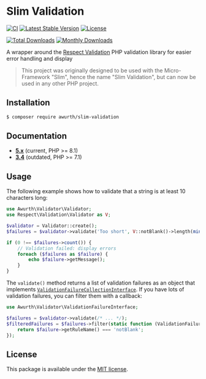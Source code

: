 # Slim Validation

[![CI](https://github.com/awurth/SlimValidation/actions/workflows/ci.yml/badge.svg)](https://github.com/awurth/SlimValidation/actions/workflows/ci.yml)
[![Latest Stable Version](https://poser.pugx.org/awurth/slim-validation/v/stable)](https://packagist.org/packages/awurth/slim-validation)
[![License](https://poser.pugx.org/awurth/slim-validation/license)](https://packagist.org/packages/awurth/slim-validation)

[![Total Downloads](https://poser.pugx.org/awurth/slim-validation/downloads)](https://packagist.org/packages/awurth/slim-validation)
[![Monthly Downloads](http://poser.pugx.org/awurth/slim-validation/d/monthly)](https://packagist.org/packages/awurth/slim-validation)

A wrapper around the [Respect Validation](https://github.com/Respect/Validation) PHP validation library for easier error handling and display

> This project was originally designed to be used with the Micro-Framework "Slim", hence the name "Slim Validation", but can now
  be used in any other PHP project.

## Installation

``` bash
$ composer require awurth/slim-validation
```

## Documentation

* [**5.x**](https://github.com/awurth/SlimValidation/tree/5.x/docs) (current, PHP >= 8.1) 
* [**3.4**](https://github.com/awurth/SlimValidation/tree/3.x/docs) (outdated, PHP >= 7.1)

## Usage

The following example shows how to validate that a string is at least 10 characters long:

``` php
use Awurth\Validator\Validator;
use Respect\Validation\Validator as V;

$validator = Validator::create();
$failures = $validator->validate('Too short', V::notBlank()->length(min: 10));

if (0 !== $failures->count()) {
    // Validation failed: display errors
    foreach ($failures as $failure) {
        echo $failure->getMessage();
    }
}
```

The `validate()` method returns a list of validation failures as an object that implements [`ValidationFailureCollectionInterface`](src/ValidationFailureCollectionInterface.php). If you have lots of validation failures, you can filter them with a callback:

``` php
use Awurth\Validator\ValidationFailureInterface;

$failures = $validator->validate(/* ... */);
$filteredFailures = $failures->filter(static function (ValidationFailureInterface $failure, int $index): bool {
    return $failure->getRuleName() === 'notBlank';
});
```

## License

This package is available under the [MIT license](LICENSE).
